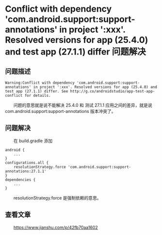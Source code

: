 # Conflict with dependency 'com.android.support:support-annotations' in project ':xxx'. Resolved versions for app (25.4.0) and test app (27.1.1) differ 问题解决

## 问题描述
```
Warning:Conflict with dependency 'com.android.support:support-annotations' in project ':xxx'. Resolved versions for app (25.4.0) and test app (27.1.1) differ. See http://g.co/androidstudio/app-test-app-conflict for details.
```
　　问题的意思就是说不能解决 25.4.0 和 测试 27.1.1 应用之间的差异，就是说 com.android.support:support-annotations 版本冲突了。

## 问题解决
　　在 build.gradle 添加
```
android {
	...
}
configurations.all {
	resolutionStrategy.force 'com.android.support:support-annotations:27.1.1'
}
dependencies {
	...
}
```
　　resolutionStrategy.force 是强制依赖的意思。

## 查看文章
　　https://www.jianshu.com/p/42fb70aa1602
